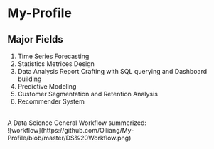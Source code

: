 # My-Profile


## Major Fields

1. Time Series Forecasting
2. Statistics Metrices Design
3. Data Analysis Report Crafting with SQL querying and Dashboard building
4. Predictive Modeling
5. Customer Segmentation and Retention Analysis
6. Recommender System

<br>
A Data Science General Workflow summerized:
<br>
![workflow](https://github.com/Olliang/My-Profile/blob/master/DS%20Workflow.png)
